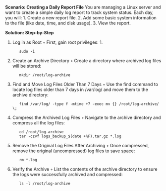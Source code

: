 **Scenario: Creating a Daily Report File**
You are managing a Linux server and want to create a simple daily log report to track system status. Each day, you will:
    1. Create a new report file.
    2. Add some basic system information to the file (like date, time, and disk usage).
    3. View the report.

**Solution: Step-by-Step**
    
1. Log in as Root
        ◦ First, gain root privileges:
    1. 
    ```
       sudo -i
    ```
2. Create an Archive Directory
        ◦ Create a directory where archived log files will be stored:
    ```   
       mkdir /root/log-archive
    ```
3. Find and Move Log Files Older Than 7 Days
        ◦ Use the find command to locate log files older than 7 days in /var/log/ and move them to the archive directory:
    ```   
       find /var/log/ -type f -mtime +7 -exec mv {} /root/log-archive/ \;
    ```
4. Compress the Archived Log Files
        ◦ Navigate to the archive directory and compress all the log files:
    ```   
       cd /root/log-archive
       tar -czvf logs_backup_$(date +%F).tar.gz *.log
    ```
5. Remove the Original Log Files After Archiving
        ◦ Once compressed, remove the original (uncompressed) log files to save space:
    ```   
       rm *.log
    ```
6. Verify the Archive
        ◦ List the contents of the archive directory to ensure the logs were successfully archived and compressed:
    ```  
       ls -l /root/log-archive
    ```